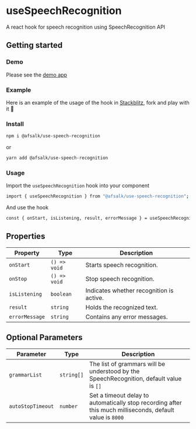 # useSpeechRecognition
A react hook for speech recognition using SpeechRecognition API

## Getting started

### Demo
Please see the [demo app](https://speech-recognition-demo.vercel.app/)

### Example
Here is an example of the usage of the hook in [Stackblitz](https://stackblitz.com/~/github.com/makafsal/speechRecognitionDemo), fork and play with it 🚀

### Install
```sh
npm i @afsalk/use-speech-recognition
```
or 
```sh
yarn add @afsalk/use-speech-recognition
```

### Usage
Import the `useSpeechRecognition` hook into your component

```sh
import { useSpeechRecognition } from "@afsalk/use-speech-recognition";
```

And use the hook

```sh
const { onStart, isListening, result, errorMessage } = useSpeechRecognition();
```

## Properties

| **Property**    | **Type**     | **Description**                          |
| --------------- | ------------ | ---------------------------------------- |
| `onStart`       | `() => void` | Starts speech recognition.               |
| `onStop`        | `() => void` | Stop speech recognition.                 |
| `isListening`   | `boolean`    | Indicates whether recognition is active. |
| `result`        | `string`     | Holds the recognized text.               |
| `errorMessage`  | `string`     | Contains any error messages.             |

## Optional Parameters

| **Parameter**     | **Type**     | **Description**                                                                                           |
| ----------------- | ------------ | --------------------------------------------------------------------------------------------------------- |
| `grammarList`     | `string[]`   | The list of grammars will be understood by the SpeechRecognition, default value is `[]`                   |
| `autoStopTimeout` | `number`     | Set a timeout delay to automatically stop recording after this much milliseconds, default value is `8000` |
